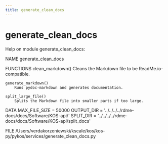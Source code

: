 ```yaml
---
title: generate_clean_docs
---
```


# generate_clean_docs

Help on module generate_clean_docs:

NAME
    generate_clean_docs

FUNCTIONS
    clean_markdown()
        Cleans the Markdown file to be ReadMe.io-compatible.

    generate_markdown()
        Runs pydoc-markdown and generates documentation.

    split_large_file()
        Splits the Markdown file into smaller parts if too large.

DATA
    MAX_FILE_SIZE = 50000
    OUTPUT_DIR = '../../../../rdme-docs/docs/Software/KOS-api/'
    SPLIT_DIR = '../../../../rdme-docs/docs/Software/KOS-api/split_docs'

FILE
    /Users/verdakorzeniewski/kscale/kos/kos-py/pykos/services/generate_clean_docs.py



